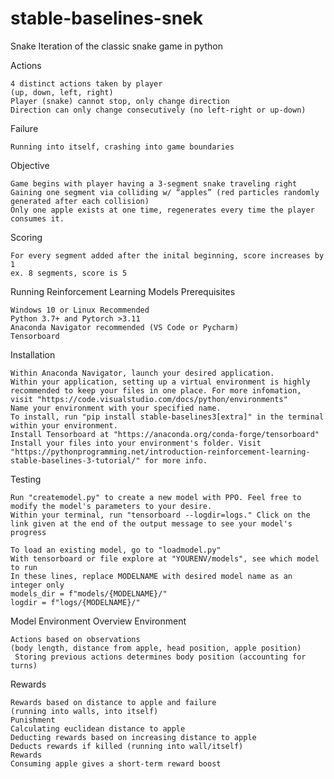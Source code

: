 # stable-baselines-snek


Snake
Iteration of the classic snake game in python

Actions

    4 distinct actions taken by player
    (up, down, left, right)
    Player (snake) cannot stop, only change direction
    Direction can only change consecutively (no left-right or up-down)

Failure

    Running into itself, crashing into game boundaries

Objective

    Game begins with player having a 3-segment snake traveling right
    Gaining one segment via colliding w/ “apples” (red particles randomly generated after each collision)
    Only one apple exists at one time, regenerates every time the player consumes it.

Scoring
    
    For every segment added after the inital beginning, score increases by 1
    ex. 8 segments, score is 5

Running Reinforcement Learning Models
Prerequisites
    
    Windows 10 or Linux Recommended
    Python 3.7+ and Pytorch >3.11
    Anaconda Navigator recommended (VS Code or Pycharm)
    Tensorboard
    

Installation

    Within Anaconda Navigator, launch your desired application.
    Within your application, setting up a virtual environment is highly recommended to keep your files in one place. For more infomation, visit "https://code.visualstudio.com/docs/python/environments" 
    Name your environment with your specified name.
    To install, run "pip install stable-baselines3[extra]" in the terminal within your environment.
    Install Tensorboard at "https://anaconda.org/conda-forge/tensorboard"
    Install your files into your environment's folder. Visit "https://pythonprogramming.net/introduction-reinforcement-learning-stable-baselines-3-tutorial/" for more info.

Testing

    Run "createmodel.py" to create a new model with PPO. Feel free to modify the model's parameters to your desire.
    Within your terminal, run "tensorboard --logdir=logs." Click on the link given at the end of the output message to see your model's progress
    
    To load an existing model, go to "loadmodel.py"
    With tensorboard or file explore at "YOURENV/models", see which model to run
    In these lines, replace MODELNAME with desired model name as an integer only
    models_dir = f"models/{MODELNAME}/" 
    logdir = f"logs/{MODELNAME}/"

    
Model Environment Overview
Environment 
    
    Actions based on observations 
    (body length, distance from apple, head position, apple position)
     Storing previous actions determines body position (accounting for turns)

Rewards
    
    Rewards based on distance to apple and failure
    (running into walls, into itself)
    Punishment
    Calculating euclidean distance to apple 
    Deducting rewards based on increasing distance to apple
    Deducts rewards if killed (running into wall/itself)
    Rewards
    Consuming apple gives a short-term reward boost




